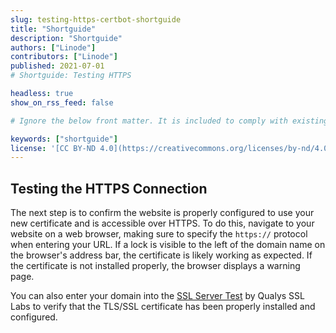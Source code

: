 ```yaml
---
slug: testing-https-certbot-shortguide
title: "Shortguide"
description: "Shortguide"
authors: ["Linode"]
contributors: ["Linode"]
published: 2021-07-01
# Shortguide: Testing HTTPS

headless: true
show_on_rss_feed: false

# Ignore the below front matter. It is included to comply with existing tests.

keywords: ["shortguide"]
license: '[CC BY-ND 4.0](https://creativecommons.org/licenses/by-nd/4.0)'
---
```


## Testing the HTTPS Connection

The next step is to confirm the website is properly configured to use your new certificate and is accessible over HTTPS. To do this, navigate to your website on a web browser, making sure to specify the `https://` protocol when entering your URL. If a lock is visible to the left of the domain name on the browser's address bar, the certificate is likely working as expected. If the certificate is not installed properly, the browser displays a warning page.

You can also enter your domain into the [SSL Server Test](https://www.ssllabs.com/ssltest/) by Qualys SSL Labs to verify that the TLS/SSL certificate has been properly installed and configured. 